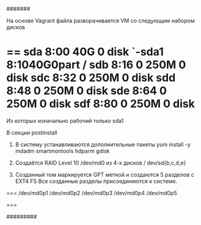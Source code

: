 
#######

На основе Vagrant файла разворачивается VM со следующим набором дисков

==
sda         8:00      40G   0 disk
`-sda1 8:1040G0part /
sdb         8:16   0  250M  0 disk
sdc         8:32   0  250M  0 disk
sdd         8:48   0  250M  0 disk
sde         8:64   0  250M  0 disk
sdf         8:80   0  250M  0 disk
==
Из которых изначально рабочий только sda1

В секции postinstall

1. В систему устанавливаются дополнительные пакеты
yum install -y mdadm smartmontools hdparm gdisk

2. Создаётся RAID Level 10 /dev/md0  из 4-х дисков /
dev/sd{b,c,d,e}

3. Созданный том маркируется GPT меткой и создаются 5
разделов с EXT4 FS
Все созданные разделы  присоединяются к системе.

===
/dev/md0p1
/dev/md0p2
/dev/md0p3
/dev/md0p4
/dev/md0p5

===

#########
